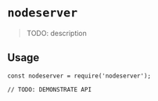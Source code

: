 # `nodeserver`

> TODO: description

## Usage

```
const nodeserver = require('nodeserver');

// TODO: DEMONSTRATE API
```
